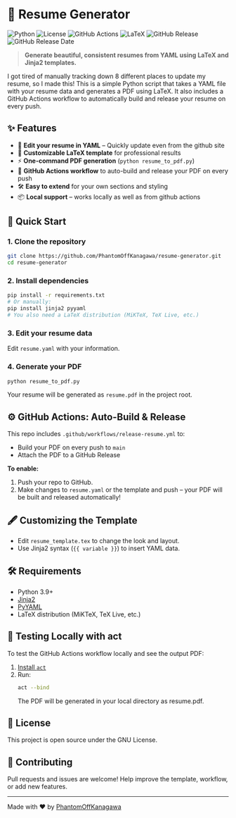 # 📄 Resume Generator

![Python](https://img.shields.io/badge/Python-3.11-blue?style=for-the-badge&logo=python)
![License](https://img.shields.io/badge/License-GPLV3-green?style=for-the-badge)
![GitHub Actions](https://img.shields.io/badge/GitHub%20Actions-blue?style=for-the-badge&logo=githubactions&logoColor=white)
![LaTeX](https://img.shields.io/badge/LaTeX-blue?style=for-the-badge&logo=latex&logoColor=white)
![GitHub Release](https://img.shields.io/github/v/release/PhantomOffKanagawa/resume-generator?style=for-the-badge)
![GitHub Release Date](https://img.shields.io/github/release-date/PhantomOffKanagawa/resume-generator?style=for-the-badge)

> **Generate beautiful, consistent resumes from YAML using LaTeX and Jinja2 templates.**

I got tired of manually tracking down 8 different places to update my resume, so I made this! This is a simple Python script that takes a YAML file with your resume data and generates a PDF using LaTeX. It also includes a GitHub Actions workflow to automatically build and release your resume on every push.

## ✨ Features

- 📝 **Edit your resume in YAML** – Quickly update even from the github site
- 🎨 **Customizable LaTeX template** for professional results
- ⚡ **One-command PDF generation** (`python resume_to_pdf.py`)
- 🤖 **GitHub Actions workflow** to auto-build and release your PDF on every push
- 🛠️ **Easy to extend** for your own sections and styling
- 📦 **Local support** – works locally as well as from github actions

## 🚀 Quick Start

### 1. Clone the repository

```bash
git clone https://github.com/PhantomOffKanagawa/resume-generator.git
cd resume-generator
```

### 2. Install dependencies

```bash
pip install -r requirements.txt
# Or manually:
pip install jinja2 pyyaml
# You also need a LaTeX distribution (MiKTeX, TeX Live, etc.)
```

### 3. Edit your resume data

Edit `resume.yaml` with your information.

### 4. Generate your PDF

```bash
python resume_to_pdf.py
```

Your resume will be generated as `resume.pdf` in the project root.

## ⚙️ GitHub Actions: Auto-Build & Release

This repo includes `.github/workflows/release-resume.yml` to:

- Build your PDF on every push to `main`
- Attach the PDF to a GitHub Release

**To enable:**
1. Push your repo to GitHub.
2. Make changes to `resume.yaml` or the template and push – your PDF will be built and released automatically!

## 🖋️ Customizing the Template

- Edit `resume_template.tex` to change the look and layout.
- Use Jinja2 syntax (`{{ variable }}`) to insert YAML data.

## 🛠️ Requirements

- Python 3.9+
- [Jinja2](https://pypi.org/project/Jinja2/)
- [PyYAML](https://pypi.org/project/PyYAML/)
- LaTeX distribution (MiKTeX, TeX Live, etc.)

## 🧪 Testing Locally with act

To test the GitHub Actions workflow locally and see the output PDF:

1. [Install `act`](https://github.com/nektos/act)
2. Run:
   ```bash
   act --bind
   ```
   The PDF will be generated in your local directory as resume.pdf.

## 📜 License

This project is open source under the GNU License.

## 🤝 Contributing

Pull requests and issues are welcome! Help improve the template, workflow, or add new features.

---

Made with ❤️ by [PhantomOffKanagawa](https://github.com/PhantomOffKanagawa)